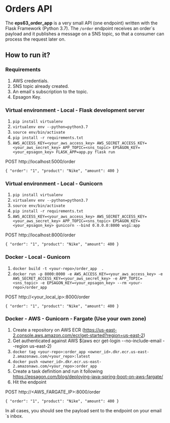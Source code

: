 # Orders API

The **eps63_order_app** is a very small API (one endpoint) written with the Flask Framework (Python 3.7). The `/order` endpoint receives an order´s payload and it publishes a message on a SNS topic, so that a consumer can process the request later on.

## How to run it?

### Requirements

1. AWS credentials.
2. SNS topic already created.
3. An email´s subscription to the topic.
4. Epsagon Key.

### Virtual environment - Local - Flask development server

1. `pip install virtualenv`
2. `virtualenv env --python=python3.7`
3. `source env/bin/activate`
4. `pip install -r requirements.txt`
5. `AWS_ACCESS_KEY=<your_aws_access_key> AWS_SECRET_ACCESS_KEY=<your_aws_secret_key> APP_TOPIC=<sns_topic> EPSAGON_KEY=<your_epsagon_key> FLASK_APP=app.py flask run`

POST http://localhost:5000/order

`
{
 "order": "1",
 "product": "Nike",
 "amount": 400
}
`
### Virtual environment - Local - Gunicorn

1. `pip install virtualenv`
2. `virtualenv env --python=python3.7`
3. `source env/bin/activate`
4. `pip install -r requirements.txt`
5. `AWS_ACCESS_KEY=<your_aws_access_key> AWS_SECRET_ACCESS_KEY=<your_aws_secret_key> APP_TOPIC=<sns_topic> EPSAGON_KEY=<your_epsagon_key> gunicorn --bind 0.0.0.0:8000 wsgi:app`

POST http://localhost:8000/order

`
{
 "order": "1",
 "product": "Nike",
 "amount": 400
}
`
### Docker - Local - Gunicorn

1. `docker build -t <your-repo>/order_app  .`
2. `docker run -p 8000:8000 -e AWS_ACCESS_KEY=<your_aws_access_key> -e AWS_SECRET_ACCESS_KEY=<your_aws_secret_key> -e APP_TOPIC=<sns_topic> -e EPSAGON_KEY=<your_epsagon_key> --rm <your-repo>/order_app`

POST http://<your_local_ip>:8000/order

`
{
 "order": "1",
 "product": "Nike",
 "amount": 400
}
`

### Docker - AWS - Gunicorn - Fargate (Use your own zone)

1. Create a repository on AWS ECR (https://us-east-2.console.aws.amazon.com/ecr/get-started?region=us-east-2)
2. Get authenticated against AWS $(aws ecr get-login --no-include-email --region us-east-2)
3. `docker tag <your-repo>:order_app <owner_id>.dkr.ecr.us-east-2.amazonaws.com/<your_repo>:latest`
4. `docker push <owner_id>.dkr.ecr.us-east-2.amazonaws.com/<your_repo>:order_app`
5. Create a task definition and run it following https://epsagon.com/blog/deploying-java-spring-boot-on-aws-fargate/
6. Hit the endpoint

POST http://<AWS_FARGATE_IP>:8000/order

`
{
 "order": "1",
 "product": "Nike",
 "amount": 400
}
`

In all cases, you should see the payload sent to the endpoint on your email´s inbox.
